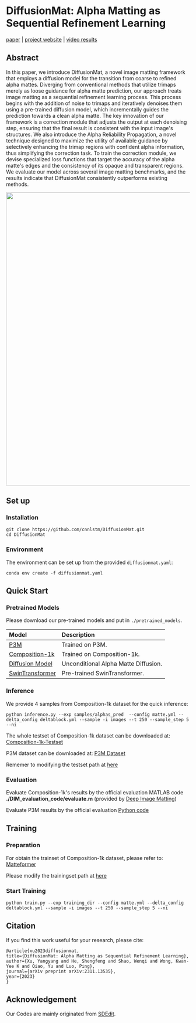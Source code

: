 # **DiffusionMat: Alpha Matting as Sequential Refinement Learning**

[paper](https://arxiv.org/pdf/2311.13535.pdf) |  [project website](https://cnnlstm.github.io/DiffusionMat/) |  [video results](https://youtu.be/b_qQvv0R3BA)

## Abstract

In this paper, we introduce DiffusionMat, a novel image matting framework that employs a diffusion model for the transition from coarse to refined alpha mattes. Diverging from conventional methods that utilize trimaps merely as loose guidance for alpha matte prediction, our approach treats image matting as a sequential refinement learning process. This process begins with the addition of noise to trimaps and iteratively denoises them using a pre-trained diffusion model, which incrementally guides the prediction towards a clean alpha matte. The key innovation of our framework is a correction module that adjusts the output at each denoising step, ensuring that the final result is consistent with the input image's structures. We also introduce the Alpha Reliability Propagation, a novel technique designed to maximize the utility of available guidance by selectively enhancing the trimap regions with confident alpha information, thus simplifying the correction task. To train the correction module, we devise specialized loss functions that target the accuracy of the alpha matte's edges and the consistency of its opaque and transparent regions. We evaluate our model across several image matting benchmarks, and the results indicate that DiffusionMat consistently outperforms existing methods.

<img src="pics/overview.png" width="800px"/>

## Set up

### Installation

```
git clone https://github.com/cnnlstm/DiffusionMat.git
cd DiffusionMat
```

### Environment

The environment can be set up  from the provided `diffusionmat.yaml`:

```
conda env create -f diffusionmat.yaml
```

## Quick Start

### Pretrained Models

Please download our pre-trained models and put in  `./pretrained_models`.

| Model | Description
| :--- | :----------
|[P3M](https://drive.google.com/file/d/1is6LEv3DjipCGjYawlbPwDPZJvTYyPdb/view?usp=sharing)  | Trained on P3M.
|[Composition-1k](https://drive.google.com/file/d/1NAuTEUGWEk3RaXWQiJTJ0m6KwpuIE1_L/view?usp=sharing)  | Trained on Composition-1k.
|[Diffusion Model](https://drive.google.com/file/d/19maZQOX5hbBM8-Jd2yVGjfcvoxh8w7dB/view?usp=sharing)  | Unconditional Alpha Matte Diffusion.
|[SwinTransformer](https://drive.google.com/file/d/1n3PhgzdMtCPJJA4mBhRjrjB4_jJbHBrd/view?usp=sharing)  | Pre-trained SwinTransformer.

### Inference

We provide 4 samples from Composition-1k dataset for the quick inference:

```
python inference.py --exp samples/alphas_pred  --config matte.yml --delta_config deltablock.yml --sample -i images --t 250 --sample_step 5 --ni
```


The whole testset of Composition-1k dataset can be downloaded at: [Composition-1k-Testset](https://drive.google.com/file/d/1fS-uh2Fi0APygd0NPjqfT7jCwUu_a_Xu/view?usp=sharing)

P3M dataset can be downloaded at: [P3M Dataset](https://drive.google.com/uc?export=download&id=1LqUU7BZeiq8I3i5KxApdOJ2haXm-cEv1)

Rememer to modifying the testset path at [here](https://github.com/cnnlstm/DiffusionMat/blob/main/runners/diffusionmat_test.py#L175)

### Evaluation

Evaluate Composition-1k's results by the official evaluation MATLAB code **./DIM_evaluation_code/evaluate.m** (provided by [Deep Image Matting](https://sites.google.com/view/deepimagematting))

Evaluate P3M results by the official evaluation [Python code](https://github.com/JizhiziLi/P3M/blob/master/core/evaluate.py)



## Training

### Preparation

For obtain the trainset of Composition-1k dataset, please refer to: [Matteformer](https://github.com/webtoon/matteformer)

Please modify the trainingset path at [here](https://github.com/cnnlstm/diffusionmat/blob/df4974ba66b3f2f9c9788ce38bb87e6b2b583d33/runners/diffusionmat.py#L168)

### Start Training

```
python train.py --exp training_dir --config matte.yml --delta_config deltablock.yml --sample -i images --t 250 --sample_step 5 --ni
```

## Citation

If you find this work useful for your research, please cite:

```
@article{xu2023diffusionmat,
title={DiffusionMat: Alpha Matting as Sequential Refinement Learning},
author={Xu, Yangyang and He, Shengfeng and Shao, Wenqi and Wong, Kwan-Yee K and Qiao, Yu and Luo, Ping},
journal={arXiv preprint arXiv:2311.13535},
year={2023}
}
```

## Acknowledgement

Our Codes are mainly originated from  [SDEdit](https://github.com/ermongroup/SDEdit).
